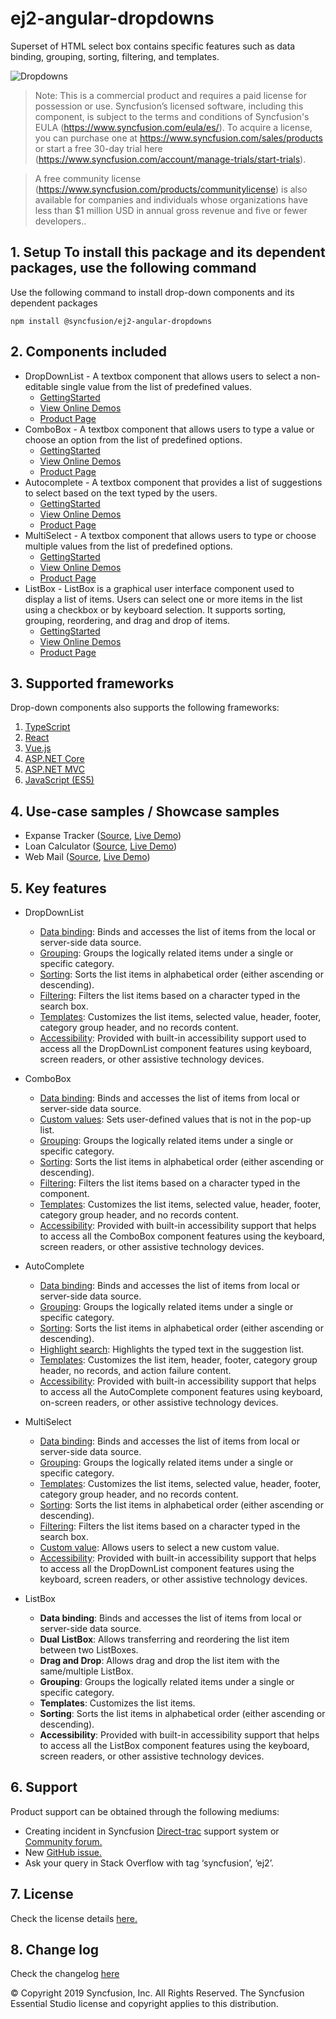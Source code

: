 # ej2-angular-dropdowns

Superset of HTML select box contains specific features such as data binding, grouping, sorting, filtering, and templates.

![Dropdowns](https://ej2.syncfusion.com/products/images/dropdowns/readme.gif)

>Note: This is a commercial product and requires a paid license for possession or use. Syncfusion’s licensed software, including this component, is subject to the terms and conditions of Syncfusion's EULA (https://www.syncfusion.com/eula/es/). To acquire a license, you can purchase one at https://www.syncfusion.com/sales/products or start a free 30-day trial here (https://www.syncfusion.com/account/manage-trials/start-trials).

>A free community license (https://www.syncfusion.com/products/communitylicense) is also available for companies and individuals whose organizations have less than $1 million USD in annual gross revenue and five or fewer developers..

## 1. Setup To install this package and its dependent packages, use the following command

Use the following command to install drop-down components and its dependent packages

```
npm install @syncfusion/ej2-angular-dropdowns
```

## 2. Components included

* DropDownList - A textbox component that allows users to select a non-editable single value from the list of predefined values.
    * [GettingStarted](https://ej2.syncfusion.com/angular/documentation/drop-down-list/getting-started.html)
    * [View Online Demos](https://ej2.syncfusion.com/angular/demos/#/material/drop-down-list/default)
    * [Product Page](https://www.syncfusion.com/products/angular/dropdownlist)
* ComboBox - A textbox component that allows users to type a value or choose an option from the list of predefined options.
    * [GettingStarted](https://ej2.syncfusion.com/angular/documentation/combo-box/getting-started.html)
    * [View Online Demos](https://ej2.syncfusion.com/angular/demos/#/material/combo-box/default)
    * [Product Page](https://www.syncfusion.com/products/angular/combobox)
* Autocomplete - A textbox component that provides a list of suggestions to select based on the text typed by the users.
    * [GettingStarted](https://ej2.syncfusion.com/angular/documentation/auto-complete/getting-started.html)
    * [View Online Demos](https://ej2.syncfusion.com/angular/demos/#/material/auto-complete/default)
    * [Product Page](https://www.syncfusion.com/products/angular/autocomplete)
* MultiSelect - A textbox component that allows users to type or choose multiple values from the list of predefined options.
    * [GettingStarted](https://ej2.syncfusion.com/angular/documentation/multi-select/getting-started.html)
    * [View Online Demos](https://ej2.syncfusion.com/angular/demos/#/material/multi-select/default)
    * [Product Page](https://www.syncfusion.com/products/angular/multiselect)
* ListBox - ListBox is a graphical user interface component used to display a list of items. Users can select one or more items in the list using a checkbox or by keyboard selection. It supports sorting, grouping, reordering, and drag and drop of items.
    * [GettingStarted](https://ej2.syncfusion.com/angular/documentation/list-box/getting-started)
    * [View Online Demos](https://ej2.syncfusion.com/angular/demos/#/material/list-box/default)
    * [Product Page](https://www.syncfusion.com/products/angular/listbox)

## 3. Supported frameworks

Drop-down components also supports the following frameworks: 
1.	[TypeScript](https://ej2.syncfusion.com/demos/#/material)
2.	[React](https://ej2.syncfusion.com/react/demos/#/material)
3.	[Vue.js](https://ej2.syncfusion.com/vue/demos/#/material)
4.	[ASP.NET Core](https://ej2.syncfusion.com/aspnetcore/)
5.	[ASP.NET MVC](https://ej2.syncfusion.com/aspnetcore/)
6.	[JavaScript (ES5)](https://ej2.syncfusion.com/javascript/demos/#/material)

## 4. Use-case samples / Showcase samples

* Expanse Tracker ([Source](https://github.com/syncfusion/ej2-showcase-ng-expensetracker), [Live Demo](https://ej2.syncfusion.com/showcase/angular/expensetracker/?utm_source=npm&utm_campaign=dropdown#/dashboard))
* Loan Calculator ([Source](https://github.com/syncfusion/ej2-showcase-ng-loancalculator), [Live Demo](https://ej2.syncfusion.com/showcase/angular/loancalculator/?utm_source=npm&utm_campaign=dropdwonlist#/default))
* Web Mail ([Source](https://github.com/syncfusion/ej2-showcase-ng-webmail), [Live Demo](https://ej2.syncfusion.com/showcase/angular/webmail/#/home))

    
## 5. Key features
* DropDownList
    * [Data binding](https://ej2.syncfusion.com/angular/demos/#/material/drop-down-list/data-binding): Binds and accesses the list of items from the local or server-side data source.
    * [Grouping](https://ej2.syncfusion.com/angular/demos/#/material/drop-down-list/grouping-icon): Groups the logically related items under a single or specific category.
    * [Sorting](https://ej2.syncfusion.com/angular/documentation/api/drop-down-list#sortorder): Sorts the list items in alphabetical order (either ascending or descending).
    * [Filtering](https://ej2.syncfusion.com/angular/demos/#/material/drop-down-list/filtering): Filters the list items based on a character typed in the search box.
    * [Templates](https://ej2.syncfusion.com/angular/demos/#/material/drop-down-list/template): Customizes the list items, selected value, header, footer, category group header, and no records content.
    * [Accessibility](https://ej2.syncfusion.com/angular/documentation/drop-down-list/accessibility): Provided with built-in accessibility support used to access all the DropDownList component features using keyboard, screen readers, or other assistive technology devices.


* ComboBox
    * [Data binding](https://ej2.syncfusion.com/angular/demos/#/material/combo-box/data-binding): Binds and accesses the list of items from local or server-side data source.
    * [Custom values](https://ej2.syncfusion.com/angular/demos/#/material/combo-box/custom-value): Sets user-defined values that is not in the pop-up list.
    * [Grouping](https://ej2.syncfusion.com/angular/demos/#/material/combo-box/grouping-icon): Groups the logically related items under a single or specific category.
    * [Sorting](https://ej2.syncfusion.com/angular/documentation/api/combo-box#sortorder): Sorts the list items in alphabetical order (either ascending or descending).
    * [Filtering](https://ej2.syncfusion.com/angular/demos/#/material/combo-box/filtering): Filters the list items based on a character typed in the component.
    * [Templates](https://ej2.syncfusion.com/angular/demos/#/material/combo-box/template): Customizes the list items, selected value, header, footer, category group header, and no records content.
    * [Accessibility](https://ej2.syncfusion.com/angular/documentation/combo-box/accessibility.html?lang=typescript): Provided with built-in accessibility support that helps to access all the ComboBox component features using the keyboard, screen readers, or other assistive technology devices.


* AutoComplete
    * [Data binding](https://ej2.syncfusion.com/angular/demos/#/material/auto-complete/data-binding): Binds and accesses the list of items from local or server-side data source.
    * [Grouping](https://ej2.syncfusion.com/angular/demos/#/material/auto-complete/grouping-icon): Groups the logically related items under a single or specific category.
    * [Sorting](https://ej2.syncfusion.com/angular/documentation/api/auto-complete#sortorder): Sorts the list items in alphabetical order (either ascending or descending).
    * [Highlight search](https://ej2.syncfusion.com/angular/demos/#/material/auto-complete/highlight): Highlights the typed text in the suggestion list.
    * [Templates](https://ej2.syncfusion.com/angular/demos/#/material/auto-complete/template): Customizes the list item, header, footer, category group header, no records, and action failure content.
    * [Accessibility](https://ej2.syncfusion.com/angular/documentation/auto-complete/accessibility): Provided with built-in accessibility support that helps to access all the AutoComplete component features using keyboard, on-screen readers, or other assistive technology devices.


* MultiSelect
    * [Data binding](https://ej2.syncfusion.com/angular/demos/#/material/multi-select/data-binding): Binds and accesses the list of items from local or server-side data source.
    * [Grouping](https://ej2.syncfusion.com/angular/demos/#/material/multi-select/grouping): Groups the logically related items under a single or specific category.
    * [Templates](https://ej2.syncfusion.com/angular/demos/#/material/multi-select/template): Customizes the list items, selected value, header, footer, category group header, and     no records content.
    * [Sorting](https://ej2.syncfusion.com/angular/documentation/api/multi-select#sortorder): Sorts the list items in alphabetical order (either ascending or descending).
    * [Filtering](https://ej2.syncfusion.com/angular/demos/#/material/multi-select/filtering): Filters the list items based on a character typed in the search box.
    * [Custom value](https://ej2.syncfusion.com/angular/demos/#/material/multi-select/custom-value): Allows users to select a new custom value.
    * [Accessibility](https://ej2.syncfusion.com/angular/documentation/multi-select/accessibility): Provided with built-in accessibility support that helps to access all the      DropDownList component features using the keyboard, screen readers, or other assistive technology devices.

* ListBox
    * **Data binding**: Binds and accesses the list of items from local or server-side data source.
    * **Dual ListBox**: Allows transferring and reordering the list item between two ListBoxes.
    * **Drag and Drop**: Allows drag and drop the list item with the same/multiple ListBox.
    * **Grouping**: Groups the logically related items under a single or specific category.
    * **Templates**: Customizes the list items.
    * **Sorting**: Sorts the list items in alphabetical order (either ascending or descending).
    * **Accessibility**: Provided with built-in accessibility support that helps to access all the ListBox component features using the keyboard, screen readers, or other assistive technology devices.

## 6. Support
Product support can be obtained through the following mediums:
* Creating incident in Syncfusion [Direct-trac](https://www.syncfusion.com/support/directtrac/incidents?utm_source=npm&utm_campaign=dropdwon) support system or [Community forum.](https://www.syncfusion.com/forums/essential-js2?utm_source=npm&utm_campaign=dropdwon)
* New [GitHub issue.](https://github.com/syncfusion/ej2-angular-ui-components/issues/new)
* Ask your query in Stack Overflow with tag ‘syncfusion’, ‘ej2’.

 
## 7. License 
Check the license details [here.](https://github.com/syncfusion/ej2/blob/master/license?utm_source=npm&utm_campaign=dropdown)

## 8. Change log 
 Check the changelog [here](https://github.com/syncfusion/ej2-angular-ui-components/blob/master/components/dropdowns/CHANGELOG.md)

© Copyright 2019 Syncfusion, Inc. All Rights Reserved. The Syncfusion Essential Studio license and copyright applies to this distribution.